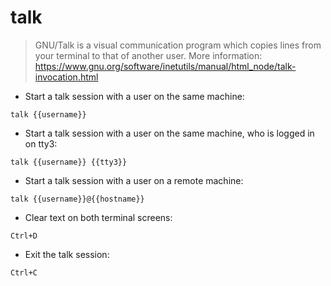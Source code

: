 # talk

> GNU/Talk is a visual communication program which copies lines from your terminal to that of another user.
> More information: <https://www.gnu.org/software/inetutils/manual/html_node/talk-invocation.html>

- Start a talk session with a user on the same machine:

`talk {{username}}`

- Start a talk session with a user on the same machine, who is logged in on tty3:

`talk {{username}} {{tty3}}`

- Start a talk session with a user on a remote machine:

`talk {{username}}@{{hostname}}`

- Clear text on both terminal screens:

`Ctrl+D`

- Exit the talk session:

`Ctrl+C`